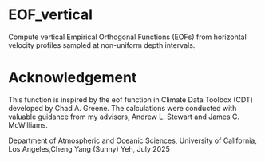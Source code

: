 # EOF_vertical
Compute vertical Empirical Orthogonal Functions (EOFs) from horizontal velocity profiles sampled at non-uniform depth intervals.

# Acknowledgement
This function is inspired by the eof function in Climate Data Toolbox (CDT) developed by Chad A. Greene.
The calculations were conducted with valuable guidance from my advisors, 
Andrew L. Stewart and James C. McWilliams.

Department of Atmospheric and Oceanic Sciences, University of California, Los Angeles,Cheng Yang (Sunny) Yeh, July 2025

